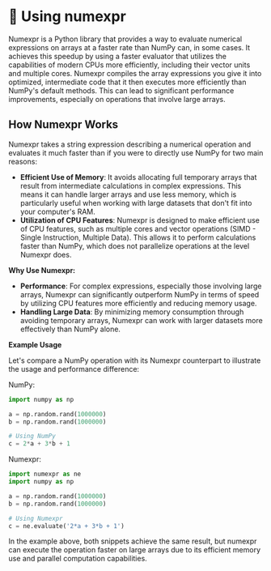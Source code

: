 # 🔢 Using numexpr

Numexpr is a Python library that provides a way to evaluate numerical expressions on arrays at a faster rate than NumPy can, in some cases. It achieves this speedup by using a faster evaluator that utilizes the capabilities of modern CPUs more efficiently, including their vector units and multiple cores. Numexpr compiles the array expressions you give it into optimized, intermediate code that it then executes more efficiently than NumPy's default methods. This can lead to significant performance improvements, especially on operations that involve large arrays.

## How Numexpr Works

Numexpr takes a string expression describing a numerical operation and evaluates it much faster than if you were to directly use NumPy for two main reasons:

- **Efficient Use of Memory**: It avoids allocating full temporary arrays that result from intermediate calculations in complex expressions. This means it can handle larger arrays and use less memory, which is particularly useful when working with large datasets that don't fit into your computer's RAM.
- **Utilization of CPU Features**: Numexpr is designed to make efficient use of CPU features, such as multiple cores and vector operations (SIMD - Single Instruction, Multiple Data). This allows it to perform calculations faster than NumPy, which does not parallelize operations at the level Numexpr does.

**Why Use Numexpr:**

- **Performance**: For complex expressions, especially those involving large arrays, Numexpr can significantly outperform NumPy in terms of speed by utilizing CPU features more efficiently and reducing memory usage.
- **Handling Large Data**: By minimizing memory consumption through avoiding temporary arrays, Numexpr can work with larger datasets more effectively than NumPy alone.

**Example Usage**

Let's compare a NumPy operation with its Numexpr counterpart to illustrate the usage and performance difference:

NumPy:

```python
import numpy as np

a = np.random.rand(1000000)
b = np.random.rand(1000000)

# Using NumPy
c = 2*a + 3*b + 1
```

Numexpr:

```python
import numexpr as ne
import numpy as np

a = np.random.rand(1000000)
b = np.random.rand(1000000)

# Using Numexpr
c = ne.evaluate('2*a + 3*b + 1')
```

In the example above, both snippets achieve the same result, but numexpr can execute the operation faster on large arrays due to its efficient memory use and parallel computation capabilities.

